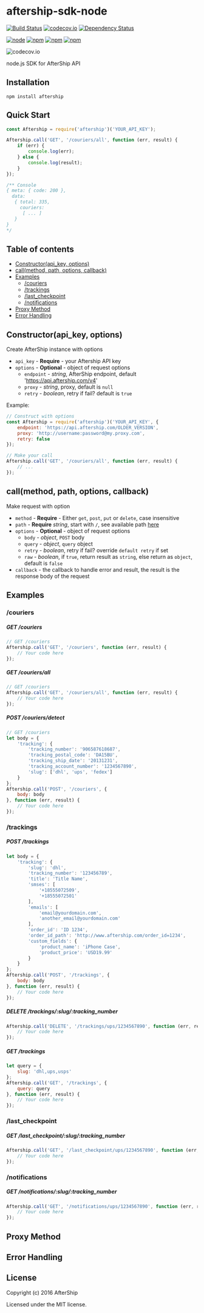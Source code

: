 # aftership-sdk-node

[![Build Status](https://travis-ci.org/chiulam/aftership-sdk-nodejs.svg?branch=master)](https://travis-ci.org/chiulam/aftership-sdk-nodejs)
[![codecov.io](https://codecov.io/github/chiulam/aftership-sdk-nodejs/coverage.svg?branch=master)](https://codecov.io/github/chiulam/aftership-sdk-nodejs?branch=master)
[![Dependency Status](https://gemnasium.com/chiulam/aftership-sdk-nodejs.svg)](https://gemnasium.com/chiulam/aftership-sdk-nodejs)

[![node](https://img.shields.io/node/v/aftership-sdk-node.svg)]()
[![npm](https://img.shields.io/npm/v/aftership-sdk-node.svg)]()
[![npm](https://img.shields.io/npm/dm/aftership-sdk-node.svg)]()
[![npm](https://img.shields.io/npm/l/aftership-sdk-node.svg)]()

![codecov.io](http://codecov.io/github/chiulam/aftership-sdk-nodejs/branch.svg?branch=master)

node.js SDK for AfterShip API
## Installation
```
npm install aftership
```

## Quick Start

```javascript
const Aftership = require('aftership')('YOUR_API_KEY');

Aftership.call('GET', '/couriers/all', function (err, result) {
	if (err) {
		console.log(err);
	} else {
		console.log(result);
	}
});

/** Console
{ meta: { code: 200 },
  data:
   { total: 335,
     couriers:
      [ ... ]
   }
}
*/
```

## Table of contents

- [Constructor(api_key, options)](#constructorapi_key-options)
- [call(method, path, options, callback)](#callmethod-path-options-callback)
- [Examples](#examples)
	- [/couriers](#couriers)
	- [/trackings](#trackings)
	- [/last_checkpoint](#last_checkpoint)
	- [/notifications](#notifications)
- [Proxy Method](#proxy-method)
- [Error Handling](#error-handling)

## Constructor(api_key, options)

Create AfterShip instance with options

- `api_key` - **Require** - your Aftership API key
- `options` - **Optional** - object of request options
	- `endpoint` - *string*, AfterShip endpoint, default 'https://api.aftership.com/v4'
	- `proxy` - *string*, proxy, default is `null`
	- `retry` - *boolean*, retry if fail? default is `true`

Example: 
```javascript
// Construct with options
const Aftership = require('aftership')('YOUR_API_KEY', {
	endpoint: 'https://api.aftership.com/OLDER_VERSION',
	proxy: 'http://username:password@my.proxy.com',
	retry: false
});

// Make your call
Aftership.call('GET', '/couriers/all', function (err, result) {
	// ...
});
```

## call(method, path, options, callback)
Make request with option
- `method` - **Require** - Either `get`, `post`, `put` or `delete`, case insensitive
- `path` - **Require** *string*, start with `/`, see available path [here](https://www.aftership.com/docs/)
- `options` - **Optional** - object of request options
	- `body` - *object*, `POST` body
	- `query` - *object*, `query` object
	- `retry` - *boolean*, retry if fail? override `default retry` if set
	- `raw` - *boolean*, if `true`, return result as `string`, else return as `object`, default is `false`
- `callback` - the callback to handle error and result, the result is the response body of the request

## Examples
### /couriers
##### GET /couriers
```javascript
// GET /couriers
Aftership.call('GET', '/couriers', function (err, result) {
	// Your code here
});
```

##### GET /couriers/all
```javascript
// GET /couriers
Aftership.call('GET', '/couriers/all', function (err, result) {
	// Your code here
});
```

##### POST /couriers/detect
```javascript
// GET /couriers
let body = {
	'tracking': {
		'tracking_number': '906587618687',
		'tracking_postal_code': 'DA15BU',
		'tracking_ship_date': '20131231',
		'tracking_account_number': '1234567890',
		'slug': ['dhl', 'ups', 'fedex']
	}
};
Aftership.call('POST', '/couriers', {
	body: body
}, function (err, result) {
	// Your code here
});
```

### /trackings

##### POST /trackings
```javascript
let body = {
    'tracking': {
        'slug': 'dhl',
        'tracking_number': '123456789',
        'title': 'Title Name',
        'smses': [
            '+18555072509',
            '+18555072501'
        ],
        'emails': [
            'email@yourdomain.com',
            'another_email@yourdomain.com'
        ],
        'order_id': 'ID 1234',
        'order_id_path': 'http://www.aftership.com/order_id=1234',
        'custom_fields': {
            'product_name': 'iPhone Case',
            'product_price': 'USD19.99'
        }
    }
};
Aftership.call('POST', '/trackings', {
	body: body
}, function (err, result) {
	// Your code here
});
```

##### DELETE /trackings/:slug/:tracking_number
```javascript
Aftership.call('DELETE', '/trackings/ups/1234567890', function (err, result) {
	// Your code here
});
```

##### GET /trackings
```javascript
let query = {
	slug: 'dhl,ups,usps'
};
Aftership.call('GET', '/trackings', {
	query: query
}, function (err, result) {
	// Your code here
});
```

### /last_checkpoint

##### GET /last_checkpoint/:slug/:tracking_number
```javascript
Aftership.call('GET', '/last_checkpoint/ups/1234567890', function (err, result) {
	// Your code here
});
```

### /notifications

##### GET /notifications/:slug/:tracking_number
```javascript
Aftership.call('GET', '/notifications/ups/1234567890', function (err, result) {
	// Your code here
});
```

## Proxy Method

## Error Handling


## License
Copyright (c) 2016 AfterShip

Licensed under the MIT license.

